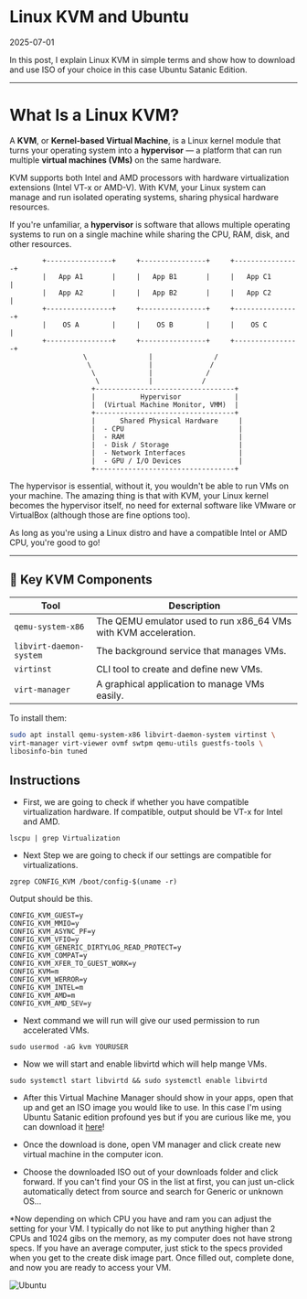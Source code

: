 
# Linux KVM and Ubuntu

<time id="post-date">2025-07-01</time>

<p id="post-excerpt">
In this post, I explain Linux KVM in simple terms and show how to download and use ISO of your choice in this case Ubuntu Satanic Edition.
</p>

---

# What Is a Linux KVM?

A **KVM**, or **Kernel-based Virtual Machine**, is a Linux kernel module that turns your operating system into a **hypervisor** — a platform that can run multiple **virtual machines (VMs)** on the same hardware.

KVM supports both Intel and AMD processors with hardware virtualization extensions (Intel VT-x or AMD-V). With KVM, your Linux system can manage and run isolated operating systems, sharing physical hardware resources.

If you're unfamiliar, a **hypervisor** is software that allows multiple operating systems to run on a single machine while sharing the CPU, RAM, disk, and other resources.




            +----------------+     +----------------+     +----------------+
            |   App A1       |     |   App B1       |     |   App C1       |
            |   App A2       |     |   App B2       |     |   App C2       |
            +----------------+     +----------------+     +----------------+
            |    OS A        |     |    OS B        |     |    OS C        |
            +----------------+     +----------------+     +----------------+
                      \               |               /
                       \              |              /
                        \             |             /
                         \            |            /
                        +----------------------------------+
                        |           Hypervisor             |
                        |  (Virtual Machine Monitor, VMM)  |
                        +----------------------------------+
                        |      Shared Physical Hardware     |
                        |  - CPU                            |
                        |  - RAM                            |
                        |  - Disk / Storage                 |
                        |  - Network Interfaces             |
                        |  - GPU / I/O Devices              |
                        +----------------------------------+


The hypervisor is essential, without it, you wouldn't be able to run VMs on your machine. The amazing thing is that with KVM, your Linux kernel becomes the hypervisor itself, no need for external software like VMware or VirtualBox (although those are fine options too).

As long as you're using a Linux distro and have a compatible Intel or AMD CPU, you're good to go!

---

## 🔧 Key KVM Components

| Tool | Description |
|------|-------------|
| `qemu-system-x86` | The QEMU emulator used to run x86_64 VMs with KVM acceleration. |
| `libvirt-daemon-system` | The background service that manages VMs. |
| `virtinst` | CLI tool to create and define new VMs. |
| `virt-manager` | A graphical application to manage VMs easily. |

To install them:

```bash
sudo apt install qemu-system-x86 libvirt-daemon-system virtinst \
virt-manager virt-viewer ovmf swtpm qemu-utils guestfs-tools \
libosinfo-bin tuned
```
## Instructions

* First, we are going to check if whether you have compatible virtualization hardware. If compatible, output should be VT-x for Intel and AMD.

```lscpu | grep Virtualization```


* Next Step we are going to check if our settings are compatible for virtualizations.

```zgrep CONFIG_KVM /boot/config-$(uname -r)```


Output should be this.
```
CONFIG_KVM_GUEST=y
CONFIG_KVM_MMIO=y
CONFIG_KVM_ASYNC_PF=y
CONFIG_KVM_VFIO=y
CONFIG_KVM_GENERIC_DIRTYLOG_READ_PROTECT=y
CONFIG_KVM_COMPAT=y
CONFIG_KVM_XFER_TO_GUEST_WORK=y
CONFIG_KVM=m
CONFIG_KVM_WERROR=y
CONFIG_KVM_INTEL=m
CONFIG_KVM_AMD=m
CONFIG_KVM_AMD_SEV=y
```

* Next command we will run will give our used permission to run accelerated VMs.

```sudo usermod -aG kvm YOURUSER```


* Now we will start and enable libvirtd which will help mange VMs.

```sudo systemctl start libvirtd && sudo systemctl enable libvirtd```



* After this Virtual Machine Manager should show in your apps, open that up and get an ISO image you would like to use. In this case I'm using Ubuntu Satanic edition profound yes but if you are curious like me, you can download it [here](https://archiveos.org/ubuntu-satanic/)!

* Once the download is done, open VM manager and click create new virtual machine in the computer icon.

* Choose the downloaded ISO out of your downloads folder and click forward. If you can't find your OS in the list at first, you can just  un-click automatically detect from source and search for Generic or unknown OS... 

*Now depending on which CPU you have and ram you can adjust the setting for your VM. I typically do not like to put anything higher than 2 CPUs and 1024 gibs on the memory, as my computer does not have strong specs. If you have an average computer, just stick to the specs provided when you get to the create disk image part. Once filled out, complete done, and now you are ready to access your VM. 

![Ubuntu](https://github.com/Btylrob/btylrob.github.io/blob/main/site/ubuntu.png?raw=true)

